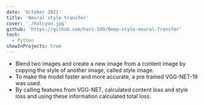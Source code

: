 ```yaml
---
date: 'October 2021'
title: 'Neural style transfer'
cover: './halcyon.jpg'
github: 'https://github.com/hari-599/Deep-style-neural-Transfer'
tech:
  - Python
showInProjects: true
---
```


- Blend two images and create a new image from a content image by copying the style of another image, called style image.
- To make the model faster and more accurate, a pre trained VGG-NET-19 was used.
- By calling features from VGG-NET, calculated content loss and style loss and using these information calculated total loss.


